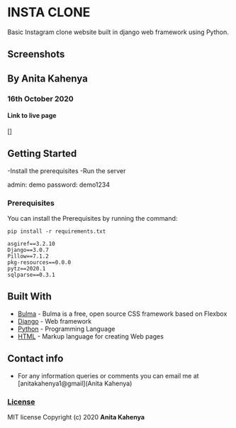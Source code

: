 # INSTA CLONE  

Basic Instagram clone website built in django web framework using Python.
 

## Screenshots


## By Anita Kahenya
###  16th October 2020

#### Link to live page
  []

## Getting Started

-Install the prerequisites
-Run the server

admin:
demo
password:
demo1234

### Prerequisites

You can install the Prerequisites by running the command: 

```
pip install -r requirements.txt
```

```
asgiref==3.2.10
Django==3.0.7
Pillow==7.1.2
pkg-resources==0.0.0
pytz==2020.1
sqlparse==0.3.1
```


## Built With

* [Bulma](https://bulma.io/) - Bulma is a free, open source CSS framework based on Flexbox
* [Django](https://www.djangoproject.com/) - Web framework
* [Python](https://www.python.org/) - Programming Language
* [HTML](https://www.w3schools.com/html/html_intro.asp) - Markup language for creating Web pages

## Contact info
* For any information queries or comments you can email me at
 [anitakahenya1@gmail](Anita Kahenya)

### [License](LICENSE)
MIT license
Copyright (c) 2020 
**Anita Kahenya**